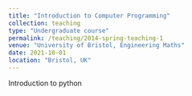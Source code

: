 ```yaml
---
title: "Introduction to Computer Programming"
collection: teaching
type: "Undergraduate course"
permalink: /teaching/2014-spring-teaching-1
venue: "University of Bristol, Engineering Maths"
date: 2021-10-01
location: "Bristol, UK"
---
```

Introduction to python
